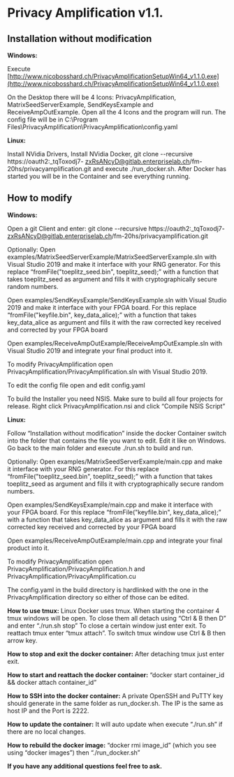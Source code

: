 # Privacy Amplification v1.1.

## Installation without modification

**Windows:**

Execute [http://www.nicobosshard.ch/PrivacyAmplificationSetupWin64_v1.1.0.exe](http://www.nicobosshard.ch/PrivacyAmplificationSetupWin64_v1.1.0.exe)

On the Desktop there will be 4 Icons: PrivacyAmplification, MatrixSeedServerExample,
SendKeysExample and ReceiveAmpOutExample. Open all the 4 Icons and the program will run. The
config file will be in C:\Program Files\PrivacyAmplification\PrivacyAmplification\config.yaml

**Linux:**

Install NVidia Drivers, Install NVidia Docker, git clone --recursive https://oauth2:_tqToxodj7-
zxRsANcyD@gitlab.enterpriselab.ch/fm-20hs/privacyamplification.git and execute ./run_docker.sh.
After Docker has started you will be in the Container and see everything running.

## How to modify

**Windows:**

Open a git Client and enter: git clone --recursive https://oauth2:_tqToxodj7-
zxRsANcyD@gitlab.enterpriselab.ch/fm-20hs/privacyamplification.git

Optionally: Open examples/MatrixSeedServerExample/MatrixSeedServerExample.sln with Visual
Studio 2019 and make it interface with your RNG generator. For this replace
“fromFile("toeplitz_seed.bin", toeplitz_seed);” with a function that takes toeplitz_seed as argument
and fills it with cryptographically secure random numbers.

Open examples/SendKeysExample/SendKeysExample.sln with Visual Studio 2019 and make it
interface with your FPGA board. For this replace “fromFile("keyfile.bin", key_data_alice);” with a
function that takes key_data_alice as argument and fills it with the raw corrected key received and
corrected by your FPGA board

Open examples/ReceiveAmpOutExample/ReceiveAmpOutExample.sln with Visual Studio 2019 and
integrate your final product into it.

To modify PrivacyAmplification open PrivacyAmplification/PrivacyAmplification.sln with Visual Studio
2019.

To edit the config file open and edit config.yaml

To build the Installer you need NSIS. Make sure to build all four projects for release. Right click
PrivacyAmplification.nsi and click “Compile NSIS Script”


**Linux:**

Follow “Installation without modification” inside the docker Container switch into the folder that
contains the file you want to edit. Edit it like on Windows. Go back to the main folder and execute
./run.sh to build and run.

Optionally: Open examples/MatrixSeedServerExample/main.cpp and make it interface with your
RNG generator. For this replace “fromFile("toeplitz_seed.bin", toeplitz_seed);” with a function that
takes toeplitz_seed as argument and fills it with cryptographically secure random numbers.

Open examples/SendKeysExample/main.cpp and make it interface with your FPGA board. For this
replace “fromFile("keyfile.bin", key_data_alice);” with a function that takes key_data_alice as
argument and fills it with the raw corrected key received and corrected by your FPGA board

Open examples/ReceiveAmpOutExample/main.cpp and integrate your final product into it.

To modify PrivacyAmplification open PrivacyAmplification/PrivacyAmplification.h and
PrivacyAmplification/PrivacyAmplification.cu

The config.yaml in the build directory is hardlinked with the one in the PrivacyAmplification directory
so either of those can be edited.

**How to use tmux:**
Linux Docker uses tmux. When starting the container 4 tmux windows will be open. To close them all
detach using “Ctrl & B then D” and enter “./run.sh stop” To close a certain window just enter exit. To
reattach tmux enter “tmux attach”. To switch tmux window use Ctrl & B then arrow key.

**How to stop and exit the docker container:**
After detaching tmux just enter exit.

**How to start and reattach the docker container:**
“docker start container_id && docker attach container_id”

**How to SSH into the docker container:**
A private OpenSSH and PuTTY key should generate in the same folder as run_docker.sh. The IP is the
same as host IP and the Port is 2222.

**How to update the container:**
It will auto update when execute “./run.sh” if there are no local changes.

**How to rebuild the docker image:**
“docker rmi image_id” (which you see using “docker images”) then “./run_docker.sh”

**If you have any additional questions feel free to ask.**
